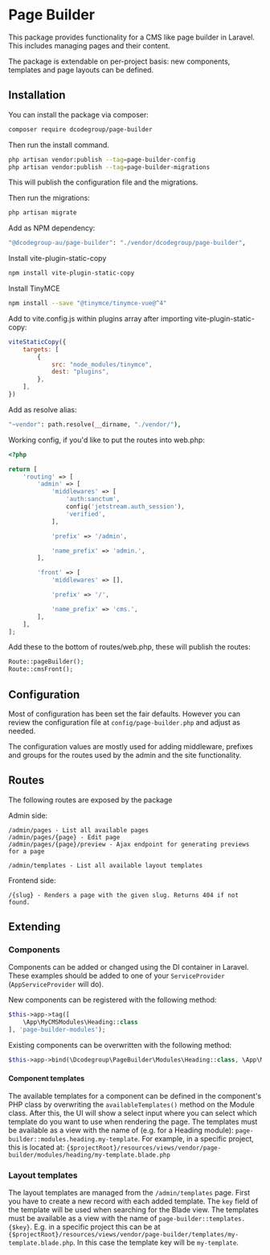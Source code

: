 # Page Builder

This package provides functionality for a CMS like page builder in Laravel. This includes managing pages and their content.

The package is extendable on per-project basis: new components, templates and page layouts can be defined.

## Installation

You can install the package via composer:

```bash
composer require dcodegroup/page-builder
```

Then run the install command.

```bash
php artisan vendor:publish --tag=page-builder-config
php artisan vendor:publish --tag=page-builder-migrations
```

This will publish the configuration file and the migrations.

Then run the migrations:

```bash
php artisan migrate
```

Add as NPM dependency:
```bash
"@dcodegroup-au/page-builder": "./vendor/dcodegroup/page-builder",
```

Install vite-plugin-static-copy

```bash
npm install vite-plugin-static-copy
```

Install TinyMCE

```bash
npm install --save "@tinymce/tinymce-vue@^4"
```

Add to vite.config.js within plugins array after importing vite-plugin-static-copy:

```js
viteStaticCopy({
    targets: [
        {
            src: "node_modules/tinymce",
            dest: "plugins",
        },
    ],
})
```

Add as resolve alias:

```bash
"~vendor": path.resolve(__dirname, "./vendor/"),
```

Working config, if you'd like to put the routes into web.php:

```php
<?php

return [
    'routing' => [
        'admin' => [
            'middlewares' => [
                'auth:sanctum',
                config('jetstream.auth_session'),
                'verified',
            ],

            'prefix' => '/admin',

            'name_prefix' => 'admin.',
        ],

        'front' => [
            'middlewares' => [],

            'prefix' => '/',

            'name_prefix' => 'cms.',
        ],
    ],
];
```

Add these to the bottom of routes/web.php, these will publish the routes:

```php
Route::pageBuilder();
Route::cmsFront();
```

## Configuration

Most of configuration has been set the fair defaults. However you can review the configuration file at `config/page-builder.php` and adjust as needed.

The configuration values are mostly used for adding middleware, prefixes and groups for the routes used by the admin and the site functionality.

## Routes

The following routes are exposed by the package

Admin side:
```
/admin/pages - List all available pages
/admin/pages/{page} - Edit page
/admin/pages/{page}/preview - Ajax endpoint for generating previews for a page

/admin/templates - List all available layout templates
```

Frontend side:
```
/{slug} - Renders a page with the given slug. Returns 404 if not found.
```

## Extending

### Components

Components can be added or changed using the DI container in Laravel. These examples should be added to one of your `ServiceProvider` (`AppServiceProvider` will do).

New components can be registered with the following method:

```php
$this->app->tag([
    \App\MyCMSModules\Heading::class
], 'page-builder-modules');
```

Existing components can be overwritten with the following method:

```php
$this->app->bind(\Dcodegroup\PageBuilder\Modules\Heading::class, \App\MyCMSModules\Heading::class);
```

#### Component templates

The available templates for a component can be defined in the component's PHP class by overwriting the `availableTemplates()` method on the Module class. After this, the UI will show a select input where you can select which template do you want to use when rendering the page. The templates must be available as a view with the name of (e.g. for a Heading module): `page-builder::modules.heading.my-template`. For example, in a specific project, this is located at: `{$projectRoot}/resources/views/vendor/page-builder/modules/heading/my-template.blade.php`

### Layout templates

The layout templates are managed from the `/admin/templates` page. First you have to create a new record with each added template. The `key` field of the template will be used when searching for the Blade view. The templates must be available as a view with the name of `page-builder::templates.{$key}`. E.g. in a specific project this can be at `{$projectRoot}/resources/views/vendor/page-builder/templates/my-template.blade.php`. In this case the template key will be `my-template`.
